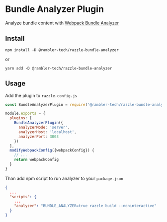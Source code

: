 # Bundle Analyzer Plugin

Analyze bundle content with [Webpack Bundle Analyzer](https://github.com/webpack-contrib/webpack-bundle-analyzer)

## Install

```
npm install -D @rambler-tech/razzle-bundle-analyzer
```

or

```
yarn add -D @rambler-tech/razzle-bundle-analyzer
```

## Usage

Add the plugin to `razzle.config.js`

```js
const BundleAnalyzerPlugin = require('@rambler-tech/razzle-bundle-analyzer')

module.exports = {
  plugins: [
    BundleAnalyzerPlugin({
      analyzerMode: 'server',
      analyzerHost: 'localhost',
      analyzerPort: 3003
    })
  ],
  modifyWebpackConfig({webpackConfig}) {
    // ...
    return webpackConfig
  }
}
```

Than add npm script to run analyzer to your `package.json`

```json
{
  ...
  "scripts": {
    ...
    "analyzer": "BUNDLE_ANALYZER=true razzle build --noninteractive"
  }
}
```
